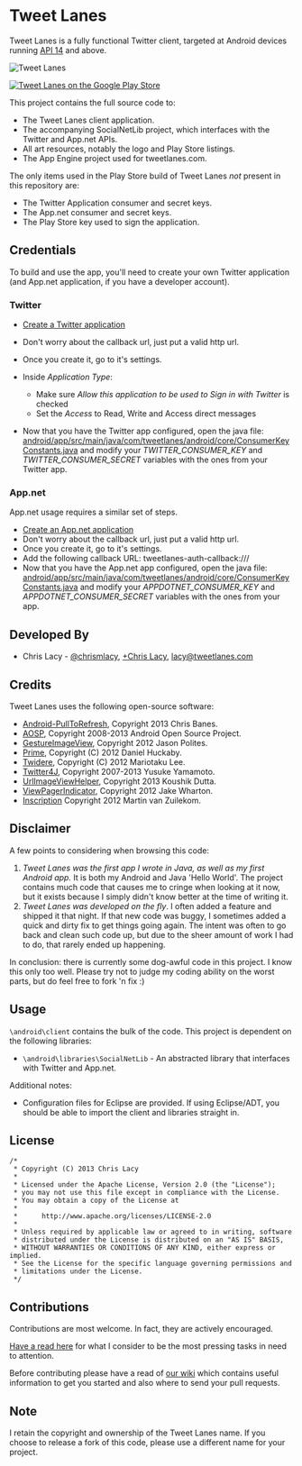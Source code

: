 # Tweet Lanes

Tweet Lanes is a fully functional Twitter client, targeted at Android devices running [API 14](http://developer.android.com/about/versions/android-4.0.html) and above. 

![Tweet Lanes](https://s3.amazonaws.com/tweetlanes/tweetlanes_github_promo_shot.png)

[![Tweet Lanes on the Google Play Store](https://developer.android.com/images/brand/en_app_rgb_wo_60.png)](https://play.google.com/store/apps/details?id=com.tweetlanes.android)


This project contains the full source code to:

* The Tweet Lanes client application.
* The accompanying SocialNetLib project, which interfaces with the Twitter and App.net APIs.
* All art resources, notably the logo and Play Store listings.
* The App Engine project used for tweetlanes.com.

The only items used in the Play Store build of Tweet Lanes _not_ present in this repository are:

* The Twitter Application consumer and secret keys.
* The App.net consumer and secret keys.
* The Play Store key used to sign the application.


## Credentials

To build and use the app, you'll need to create your own Twitter application (and App.net application, if you have a developer account).

### Twitter

* [Create a Twitter application](https://dev.twitter.com/apps)
* Don't worry about the callback url, just put a valid http url.
* Once you create it, go to it's settings.
* Inside *Application Type*:

	* Make sure _Allow this application to be used to Sign in with Twitter_ is checked
	* Set the _Access_ to Read, Write and Access direct messages

* Now that you have the Twitter app configured, open the java file: [android/app/src/main/java/com/tweetlanes/android/core/ConsumerKeyConstants.java](https://github.com/chrislacy/TweetLanes/blob/master/android/app/src/main/java/com/tweetlanes/android/core/ConsumerKeyConstants.java) and modify your _TWITTER_CONSUMER_KEY_ and _TWITTER_CONSUMER_SECRET_ variables with the ones from your Twitter app.

### App.net

App.net usage requires a similar set of steps.

* [Create an App.net application](https://account.app.net/developer/app/create/)
* Don't worry about the callback url, just put a valid http url.
* Once you create it, go to it's settings.
* Add the following callback URL: tweetlanes-auth-callback:///
* Now that you have the App.net app configured, open the java file: [android/app/src/main/java/com/tweetlanes/android/core/ConsumerKeyConstants.java](https://github.com/chrislacy/TweetLanes/blob/master/android/app/src/main/java/com/tweetlanes/android/core/ConsumerKeyConstants.java) and modify your _APPDOTNET_CONSUMER_KEY_ and _APPDOTNET_CONSUMER_SECRET_ variables with the ones from your app.


## Developed By
* Chris Lacy - [@chrismlacy](http://twitter.com/chrismlacy), [+Chris Lacy](https://plus.google.com/104649936579980037256/posts), <lacy@tweetlanes.com>

## Credits
Tweet Lanes uses the following open-source software:

* [Android-PullToRefresh](https://github.com/chrisbanes/Android-PullToRefresh), Copyright 2013 Chris Banes.
* [AOSP](http://source.android.com/), Copyright 2008-2013 Android Open Source Project.
* [GestureImageView](https://github.com/jasonpolites/gesture-imageview), Copyright 2012 Jason Polites.
* [Prime](https://github.com/DHuckaby/Prime), Copyright (C) 2012 Daniel Huckaby.
* [Twidere](https://github.com/mariotaku/twidere), Copyright (C) 2012 Mariotaku Lee.
* [Twitter4J](https://github.com/yusuke/twitter4j), Copyright 2007-2013 Yusuke Yamamoto.
* [UrlImageViewHelper](https://github.com/koush/UrlImageViewHelper), Copyright 2013 Koushik Dutta.
* [ViewPagerIndicator](https://github.com/JakeWharton/Android-ViewPagerIndicator), Copyright 2012 Jake Wharton.
* [Inscription](https://github.com/MartinvanZ/Inscription) Copyright 2012 Martin van Zuilekom.

## Disclaimer

A few points to considering when browsing this code:

1. *Tweet Lanes was the first app I wrote in Java, as well as my first Android app.* It is both my Android and Java 'Hello World'. The project contains much code that causes me to cringe when looking at it now, but it exists because I simply didn't know better at the time of writing it. 
2. *Tweet Lanes was developed on the fly*. I often added a feature and shipped it that night. If that new code was buggy, I sometimes added a quick and dirty fix to get things going again. The intent was often to go back and clean such code up, but due to the sheer amount of work I had to do, that rarely ended up happening.

In conclusion: there is currently some dog-awful code in this project. I know this only too well. Please try not to judge my coding ability on the worst parts, but do feel free to fork 'n fix :)


## Usage

`\android\client` contains the bulk of the code. This project is dependent on the following libraries:

* `\android\libraries\SocialNetLib` - An abstracted library that interfaces with Twitter and App.net.

Additional notes: 

* Configuration files for Eclipse are provided. If using Eclipse/ADT, you should be able to import the client and libraries straight in. 

## License

```
/*
 * Copyright (C) 2013 Chris Lacy
 *
 * Licensed under the Apache License, Version 2.0 (the "License");
 * you may not use this file except in compliance with the License.
 * You may obtain a copy of the License at
 *
 *      http://www.apache.org/licenses/LICENSE-2.0
 *
 * Unless required by applicable law or agreed to in writing, software
 * distributed under the License is distributed on an "AS IS" BASIS,
 * WITHOUT WARRANTIES OR CONDITIONS OF ANY KIND, either express or implied.
 * See the License for the specific language governing permissions and
 * limitations under the License.
 */
```


## Contributions

Contributions are most welcome. In fact, they are actively encouraged. 

[Have a read here](https://github.com/chrislacy/TweetLanes/wiki/What-needs-to-be-done) for what I consider to be the most pressing tasks in need to attention.

Before contributing please have a read of [our wiki](https://github.com/chrislacy/TweetLanes/wiki) which contains useful information to get you started and also where to send your pull requests.

## Note

I retain the copyright and ownership of the Tweet Lanes name. If you choose to release a fork of this code, please use a different name for your project.
